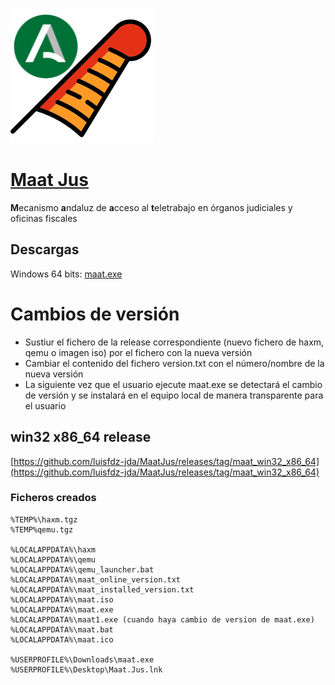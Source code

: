 ![alt text](https://github.com/luisfdz-jda/MaatJus/blob/master/MaatJus.png)

# [Maat Jus](https://es.wikipedia.org/wiki/Maat)

**M**ecanismo **a**ndaluz de **a**cceso al **t**eletrabajo en órganos judiciales y oficinas fiscales

## Descargas
Windows 64 bits: [maat.exe](https://github.com/luisfdz-jda/MaatJus/releases/download/maat_win32_x86_64/maat.exe)

# Cambios de versión
- Sustiur el fichero de la release correspondiente (nuevo fichero de haxm, qemu o imagen iso) por el fichero con la nueva versión
- Cambiar el contenido del fichero version.txt con el número/nombre de la nueva versión
- La siguiente vez que el usuario ejecute maat.exe se detectará el cambio de versión y se instalará en el equipo local de manera transparente para el usuario

## win32 x86_64 release

[https://github.com/luisfdz-jda/MaatJus/releases/tag/maat_win32_x86_64](https://github.com/luisfdz-jda/MaatJus/releases/tag/maat_win32_x86_64)

### Ficheros creados

    %TEMP%\haxm.tgz
    %TEMP%qemu.tgz

    %LOCALAPPDATA%\haxm
    %LOCALAPPDATA%\qemu
    %LOCALAPPDATA%\qemu_launcher.bat
    %LOCALAPPDATA%\maat_online_version.txt
    %LOCALAPPDATA%\maat_installed_version.txt
    %LOCALAPPDATA%\maat.iso
    %LOCALAPPDATA%\maat.exe
    %LOCALAPPDATA%\maat1.exe (cuando haya cambio de version de maat.exe)
    %LOCALAPPDATA%\maat.bat
    %LOCALAPPDATA%\maat.ico

    %USERPROFILE%\Downloads\maat.exe
    %USERPROFILE%\Desktop\Maat.Jus.lnk
